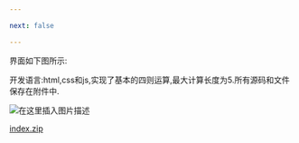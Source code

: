 ```yaml
---

next: false

---
```




<BlogInfo id="366"/>

界面如下图所示:

开发语言:html,css和js,实现了基本的四则运算,最大计算长度为5.所有源码和文件保存在附件中.

![在这里插入图片描述](https://img-blog.csdnimg.cn/0bc5f3ccd6f84663816ce77c602083a2.png?x-oss-process=image/watermark,type_ZHJvaWRzYW5zZmFsbGJhY2s,shadow_50,text_Q1NETiBAbGl0dGxl5Lqu772e,size_19,color_FFFFFF,t_70,g_se,x_16)


[index.zip](../media/file/2021/09/27/index.zip)





<ActionBox />
